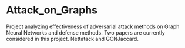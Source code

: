 # Attack_on_Graphs

Project analyzing effectiveness of adversarial attack methods on Graph Neural Networks and defense methods. Two papers are currently considered in this project. Nettatack and GCNJaccard.
